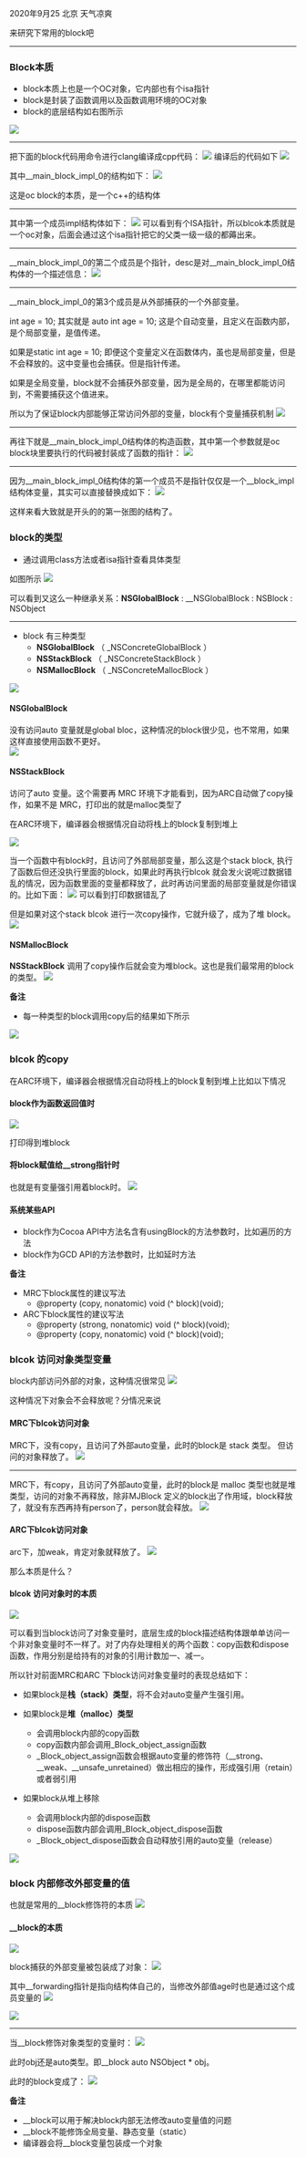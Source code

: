 2020年9月25 北京  天气凉爽

来研究下常用的block吧
***
### Block本质
* block本质上也是一个OC对象，它内部也有个isa指针
* block是封装了函数调用以及函数调用环境的OC对象
* block的底层结构如右图所示

![](resource/06/01.png)
***
把下面的block代码用命令进行clang编译成cpp代码：
![](resource/06/02.png)
编译后的代码如下
![](resource/06/03.png)

 其中__main_block_impl_0的结构如下：
 ![](resource/06/04.png)

这是oc block的本质，是一个c++的结构体 

***

其中第一个成员impl结构体如下：
![](resource/06/05.png)
  可以看到有个ISA指针，所以blcok本质就是一个oc对象，后面会通过这个isa指针把它的父类一级一级的都薅出来。
  
***

__main_block_impl_0的第二个成员是个指针，desc是对__main_block_impl_0结构体的一个描述信息：
![](resource/06/06.png)

***

__main_block_impl_0的第3个成员是从外部捕获的一个外部变量。

int age = 10; 其实就是 auto int age = 10; 这是个自动变量，且定义在函数内部，是个局部变量，是值传递。

如果是static int age = 10; 即便这个变量定义在函数体内，虽也是局部变量，但是不会释放的。这中变量也会捕获。但是指针传递。

如果是全局变量，block就不会捕获外部变量，因为是全局的，在哪里都能访问到，不需要捕获这个值进来。

所以为了保证block内部能够正常访问外部的变量，block有个变量捕获机制
![](resource/06/09.png)

***

再往下就是__main_block_impl_0结构体的构造函数，其中第一个参数就是oc block块里要执行的代码被封装成了函数的指针：
![](resource/06/07.png)

***

因为__main_block_impl_0结构体的第一个成员不是指针仅仅是一个__block_impl结构体变量，其实可以直接替换成如下： 
![](resource/06/08.png)

这样来看大致就是开头的的第一张图的结构了。

### block的类型* 通过调用class方法或者isa指针查看具体类型

如图所示
![](resource/06/16.png)

可以看到又这么一种继承关系：__NSGlobalBlock__ : __NSGlobalBlock : NSBlock : NSObject

***

* block 有三种类型
    * __NSGlobalBlock__ （ _NSConcreteGlobalBlock ）
    * __NSStackBlock__ （ _NSConcreteStackBlock ）
    * __NSMallocBlock__ （ _NSConcreteMallocBlock ）

![](resource/06/11.png)
#### __NSGlobalBlock__
没有访问auto 变量就是global bloc，这种情况的block很少见，也不常用，如果这样直接使用函数不更好。  
![](resource/06/18.png)
#### __NSStackBlock__
访问了auto 变量。这个需要再 MRC 环境下才能看到，因为ARC自动做了copy操作，如果不是 MRC，打印出的就是malloc类型了

在ARC环境下，编译器会根据情况自动将栈上的block复制到堆上

![](resource/06/19.png)

当一个函数中有block时，且访问了外部局部变量，那么这是个stack block, 执行了函数后但还没执行里面的block，如果此时再执行blcok 就会发火说呢过数据错乱的情况，因为函数里面的变量都释放了，此时再访问里面的局部变量就是你错误的。比如下面：
![](resource/06/21.png)
可以看到打印数据错乱了

但是如果对这个stack blcok 进行一次copy操作，它就升级了，成为了堆 block。
![](resource/06/22.png)

#### __NSMallocBlock__
__NSStackBlock__ 调用了copy操作后就会变为堆block。这也是我们最常用的block的类型。
![](resource/06/23.png)


**备注**
* 每一种类型的block调用copy后的结果如下所示

![](resource/06/24.png)


### blcok 的copy 
在ARC环境下，编译器会根据情况自动将栈上的block复制到堆上比如以下情况
#### block作为函数返回值时
![](resource/06/25.png)

打印得到堆block

#### 将block赋值给__strong指针时
也就是有变量强引用着block时。
![](resource/06/26.png)#### 系统某些API
* block作为Cocoa API中方法名含有usingBlock的方法参数时，比如遍历的方法
* block作为GCD API的方法参数时，比如延时方法

**备注**
* MRC下block属性的建议写法    * @property (copy, nonatomic) void (^ block)(void);* ARC下block属性的建议写法
    * @property (strong, nonatomic) void (^ block)(void);
    * @property (copy, nonatomic) void (^ block)(void);

### blcok 访问对象类型变量
block内部访问外部的对象，这种情况很常见
![](resource/06/27.png)

这种情况下对象会不会释放呢？分情况来说

#### MRC下blcok访问对象
MRC下，没有copy，且访问了外部auto变量，此时的block是 stack 类型。
但访问的对象释放了。
![](resource/06/28.png)

***

MRC下，有copy，且访问了外部auto变量，此时的block是 malloc 类型也就是堆类型，访问的对象不再释放，除非MJBlock 定义的block出了作用域，block释放了，就没有东西再持有person了，person就会释放。
![](resource/06/29.png)

#### ARC下blcok访问对象
arc下，加weak，肯定对象就释放了。
![](resource/06/30.png)

那么本质是什么？

#### blcok 访问对象时的本质
![](resource/06/31.png)

可以看到当block访问了对象变量时，底层生成的block描述结构体跟单单访问一个非对象变量时不一样了。对了内存处理相关的两个函数：copy函数和dispose函数，作用分别是给持有的对象的引用计数加一、减一。

所以针对前面MRC和ARC 下block访问对象变量时的表现总结如下：

* 如果block是**栈（stack）类型**，将不会对auto变量产生强引用。
* 如果block是**堆（malloc）类型**
    * 会调用block内部的copy函数
    * copy函数内部会调用_Block_object_assign函数
    * _Block_object_assign函数会根据auto变量的修饰符（__strong、__weak、__unsafe_unretained）做出相应的操作，形成强引用（retain）或者弱引用

* 如果block从堆上移除
    * 会调用block内部的dispose函数
    * dispose函数内部会调用_Block_object_dispose函数
    * _Block_object_dispose函数会自动释放引用的auto变量（release）

![](resource/06/37.png)

### block 内部修改外部变量的值
也就是常用的__block修饰符的本质
![](resource/06/32.png)

#### __block的本质
![](resource/06/33.png)

block捕获的外部变量被包装成了对象：
![](resource/06/39.png)

其中__forwarding指针是指向结构体自己的，当修改外部值age时也是通过这个成员变量的
![](resource/06/38.png)

![](resource/06/34.png)

***

当__block修饰对象类型的变量时：
![](resource/06/35.png)

此时obj还是auto类型。即__block auto NSObject * obj。

此时的block变成了：
![](resource/06/36.png)

**备注**
* __block可以用于解决block内部无法修改auto变量值的问题
* __block不能修饰全局变量、静态变量（static）
* 编译器会将__block变量包装成一个对象




